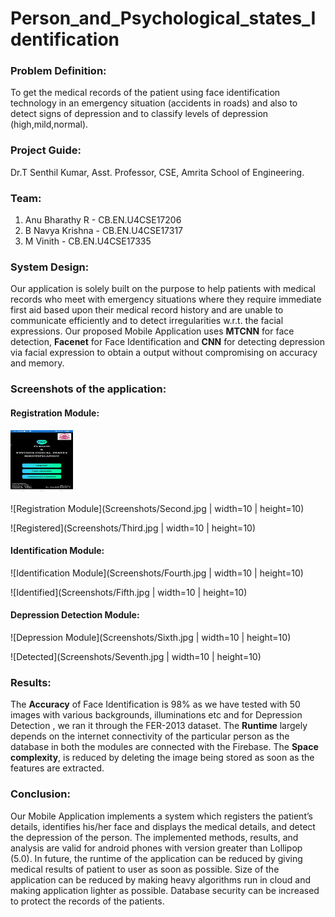 # Person_and_Psychological_states_Identification

### Problem Definition:

To get the medical records of the patient using face identification technology in an emergency situation (accidents in roads) and also to detect signs of depression and to classify levels of depression (high,mild,normal).

### Project Guide: 

Dr.T Senthil Kumar, Asst. Professor, CSE, Amrita School of Engineering.

### Team:
 1. Anu Bharathy R - CB.EN.U4CSE17206
 2. B Navya Krishna - CB.EN.U4CSE17317
 3. M Vinith - CB.EN.U4CSE17335

### System Design:

Our application is solely built on the purpose to help patients with medical records who meet with emergency situations where they require immediate first aid based upon their medical record history and are unable to communicate efficiently and to detect irregularities w.r.t. the facial expressions.
Our proposed Mobile Application uses **MTCNN** for face detection, **Facenet** for Face Identification and **CNN** for detecting depression via facial expression to obtain a output without compromising on accuracy and memory.

### Screenshots of the application:

#### Registration Module:

<img src="Screenshots/First.jpg" alt="Application Homescreen" width="100" height="100" />

![Registration Module](Screenshots/Second.jpg | width=10 | height=10)

![Registered](Screenshots/Third.jpg | width=10 | height=10)

#### Identification Module:

![Identification Module](Screenshots/Fourth.jpg | width=10 | height=10)

![Identified](Screenshots/Fifth.jpg | width=10 | height=10)

#### Depression Detection Module:

![Depression Module](Screenshots/Sixth.jpg | width=10 | height=10)

![Detected](Screenshots/Seventh.jpg | width=10 | height=10)

### Results:

The **Accuracy** of Face Identification is 98% as we have tested with 50 images with various backgrounds, illuminations etc and for Depression Detection , we ran it through the FER-2013 dataset. 
The **Runtime** largely depends on the internet connectivity of the particular person as the database in both the modules are connected with the Firebase.
The **Space complexity**, is reduced by deleting the image being stored as soon as the features are extracted.

### Conclusion:

Our Mobile Application implements a system which registers the patient’s details, identifies his/her face and displays the medical details, and detect the depression of the person. The implemented methods, results, and analysis are valid for android phones with version greater than Lollipop (5.0).
In future, the runtime of the application can be reduced by giving medical results of patient to user as soon as possible. Size of the application can be reduced by making heavy algorithms run in cloud and making application lighter as possible. Database
security can be increased to protect the records of the patients.
